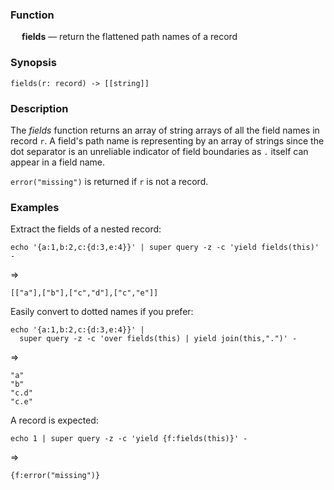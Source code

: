 ### Function

&emsp; **fields** &mdash; return the flattened path names of a record

### Synopsis

```
fields(r: record) -> [[string]]
```

### Description

The _fields_ function returns an array of string arrays of all the field names in record `r`.
A field's path name is representing by an array of strings since the dot
separator is an unreliable indicator of field boundaries as `.` itself
can appear in a field name.

`error("missing")` is returned if `r` is not a record.

### Examples

Extract the fields of a nested record:
```mdtest-command
echo '{a:1,b:2,c:{d:3,e:4}}' | super query -z -c 'yield fields(this)' -
```
=>
```mdtest-output
[["a"],["b"],["c","d"],["c","e"]]
```
Easily convert to dotted names if you prefer:
```mdtest-command
echo '{a:1,b:2,c:{d:3,e:4}}' |
  super query -z -c 'over fields(this) | yield join(this,".")' -
```
=>
```mdtest-output
"a"
"b"
"c.d"
"c.e"
```
A record is expected:
```mdtest-command
echo 1 | super query -z -c 'yield {f:fields(this)}' -
```
=>
```mdtest-output
{f:error("missing")}
```
